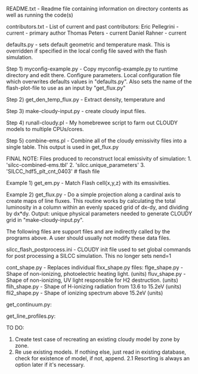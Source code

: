 README.txt - Readme file containing information on directory contents
as well as running the code(s)

contributors.txt - List of current and past contributors: 
    Eric Pellegrini - current - primary author
    Thomas Peters - current
    Daniel Rahner - current

defaults.py - sets default geometric and temperature mask. This is
overridden if specified in the local config file saved with the flash
simulation.

Step 1) myconfig-example.py - Copy myconfig-example.py to runtime directory and edit there.
Configure parameters.  Local
configuration file which overwrites defaults values in
"defaults.py". Also sets the name of the flash-plot-file to use as an
input by "get_flux.py"

Step 2) get_den_temp_flux.py - Extract density, temperature and 

Step 3) make-cloudy-input.py - create cloudy input files.

Step 4) runall-cloudy.pl - My homebrewee script to farm out CLOUDY
models to multiple CPUs/cores.

Step 5) combine-ems.pl - Combine all of the cloudy emissivity files into a
single table. This output is used in get_flux.py

FINAL NOTE: Files produced to reconstruct local emissivity of simulation:
      1. 'silcc-combined-ems.tbl'
      2. 'silcc.unique_parameters'
      3. 'SILCC_hdf5_plt_cnt_0403' # flash file

Example 1) get_em.py - Match Flash cell{x,y,z} with its emssivities.

Example 2) get_flux.py - Do a simple projection along a cardinal axis to
create maps of line fluxes. This routine works by calculating the
total luminosity in a column within an evenly spaced grid of dx-dy,
and dividing by dx*dy. Output: unique physical parameters needed to
generate CLOUDY grid in "make-cloudy-input.py".

The following files are support files and are indirectly called by the
programs above. A user should usually not modify these data files.

silcc_flash_postprocess.ini - CLOUDY init file used to set global 
commands for post processing a SILCC simulation. This no longer sets nend=1

cont_shape.py - Replaces individual flxx_shape.py files:
    flge_shape.py - Shape of non-ionizing, photoelectric heating light. (units)
    fluv_shape.py - Shape of non-ionizing, UV light responsible for H2 destruction. (units)
    flih_shape.py - Shape of H-ionizing radiation from 13.6 to 15.2eV (units)
    fli2_shape.py - Shape of ionizing spectrum above 15.2eV (units)

get_continuum.py:

get_line_profiles.py:

TO DO:
1. Create test case of recreating an existing cloudy model by zone by zone. 
2. Re use existing models. If nothing else, just read in existing database, check for existence of model, if not, append.
2.1 Resorting is always an option later if it's necessary.